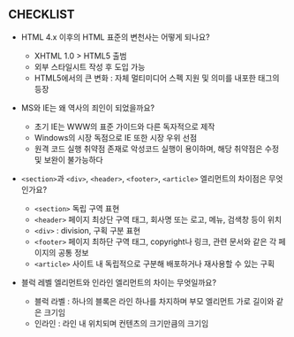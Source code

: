 ## CHECKLIST
- HTML 4.x 이후의 HTML 표준의 변천사는 어떻게 되나요?
  - XHTML 1.0 > HTML5 출범
  - 외부 스타일시트 작성 후 도입 가능
  - HTML5에서의 큰 변화 : 자체 멀티미디어 스펙 지원 및 의미를 내포한 태그의 등장

- MS와 IE는 왜 역사의 죄인이 되었을까요?
  - 초기 IE는 WWW의 표준 가이드와 다른 독자적으로 제작
  - Windows의 시장 독점으로 IE 또한 시장 우위 선점
  - 원격 코드 실행 취약점 존재로 악성코드 실행이 용이하며, 해당 취약점은 수정 및 보완이 불가능하다

- `<section>`과 `<div>`, `<header>`, `<footer>`, `<article>` 엘리먼트의 차이점은 무엇인가요?
  - `<section>` 독립 구역 표현
  - `<header>` 페이지 최상단 구역 태그, 회사명 또는 로고, 메뉴, 검색창 등이 위치
  - `<div>` : division, 구획 구분 표현
  - `<footer>` 페이지 최하단 구역 태그, copyright나 링크, 관련 문서와 같은 각 페이지의 공통 정보
  - `<article>` 사이트 내 독립적으로 구분해 배포하거나 재사용할 수 있는 구획

- 블럭 레벨 엘리먼트와 인라인 엘리먼트의 차이는 무엇일까요?
  - 블럭 라벨 : 하나의 블록은 라인 하나를 차지하며 부모 엘리먼트 가로 길이와 같은 크기임
  - 인라인 : 라인 내 위치되며 컨텐츠의 크기만큼의 크기임
